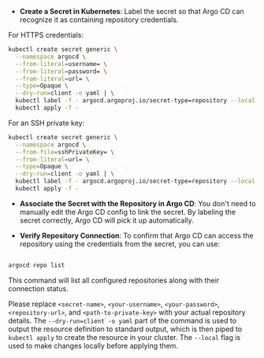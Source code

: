 
- **Create a Secret in Kubernetes**: Label the secret so that Argo CD can recognize it as containing repository credentials.

For HTTPS credentials:

```sh
kubectl create secret generic \
  --namespace argocd \
  --from-literal=username= \
  --from-literal=password= \
  --from-literal=url= \
  --type=Opaque \
  --dry-run=client -o yaml | \
  kubectl label -f - argocd.argoproj.io/secret-type=repository --local --dry-run=client -o yaml | \
  kubectl apply -f -

```
For an SSH private key:

```sh
kubectl create secret generic \
  --namespace argocd \
  --from-file=sshPrivateKey= \
  --from-literal=url= \
  --type=Opaque \
  --dry-run=client -o yaml | \
  kubectl label -f - argocd.argoproj.io/secret-type=repository --local --dry-run=client -o yaml | \
  kubectl apply -f -

```
- **Associate the Secret with the Repository in Argo CD**: You don't need to manually edit the Argo CD config to link the secret. By labeling the secret correctly, Argo CD will pick it up automatically.

- **Verify Repository Connection**: To confirm that Argo CD can access the repository using the credentials from the secret, you can use:

```sh

argocd repo list

```

This command will list all configured repositories along with their connection status.

Please replace `<secret-name>`, `<your-username>`, `<your-password>`, `<repository-url>`, and `<path-to-private-key>` with your actual repository details. The `--dry-run=client -o yaml` part of the command is used to output the resource definition to standard output, which is then piped to `kubectl apply` to create the resource in your cluster. The `--local` flag is used to make changes locally before applying them.

